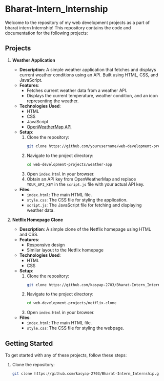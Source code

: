 # Bharat-Intern_Internship

Welcome to the repository of my web development projects as a part of bharat intern Internship! This repository contains the code and documentation for the following projects:

## Projects

1. **Weather Application**
   - **Description**: A simple weather application that fetches and displays current weather conditions using an API. Built using HTML, CSS, and JavaScript.
   - **Features**:
     - Fetches current weather data from a weather API.
     - Displays the current temperature, weather condition, and an icon representing the weather.
   - **Technologies Used**:
     - HTML
     - CSS
     - JavaScript
     - [OpenWeatherMap API](https://openweathermap.org/api)
   - **Setup**:
     1. Clone the repository:
        ```bash
        git clone https://github.com/yourusername/web-development-projects.git
        ```
     2. Navigate to the project directory:
        ```bash
        cd web-development-projects/weather-app
        ```
     3. Open `index.html` in your browser.
     4. Obtain an API key from OpenWeatherMap and replace `YOUR_API_KEY` in the `script.js` file with your actual API key.
   - **Files**:
     - `index.html`: The main HTML file.
     - `style.css`: The CSS file for styling the application.
     - `script.js`: The JavaScript file for fetching and displaying weather data.

2. **Netflix Homepage Clone**
   - **Description**: A simple clone of the Netflix homepage using HTML and CSS.
   - **Features**:
     - Responsive design
     - Similar layout to the Netflix homepage
   - **Technologies Used**:
     - HTML
     - CSS
   - **Setup**:
     1. Clone the repository:
        ```bash
        git clone https://github.com/kasyap-2703/Bharat-Intern_Internship.git
        ```
     2. Navigate to the project directory:
        ```bash
        cd web-development-projects/netflix-clone
        ```
     3. Open `index.html` in your browser.
   - **Files**:
     - `index.html`: The main HTML file.
     - `style.css`: The CSS file for styling the webpage.

## Getting Started

To get started with any of these projects, follow these steps:

1. Clone the repository:
   ```bash
   git clone https://github.com/kasyap-2703/Bharat-Intern_Internship.git

